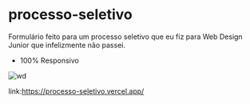 # processo-seletivo

Formulário feito para um processo seletivo que eu fiz para Web Design Junior que infelizmente não passei.
<br>
- 100% Responsivo

![wd](https://user-images.githubusercontent.com/122037079/217713053-141975f3-a945-4383-bc3b-5b001c2beee8.png)

link:https://processo-seletivo.vercel.app/
